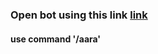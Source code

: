 ### Open bot using this link <a href="https://t.me/PaavamBotBot">link</a>

#### use command '/aara'
